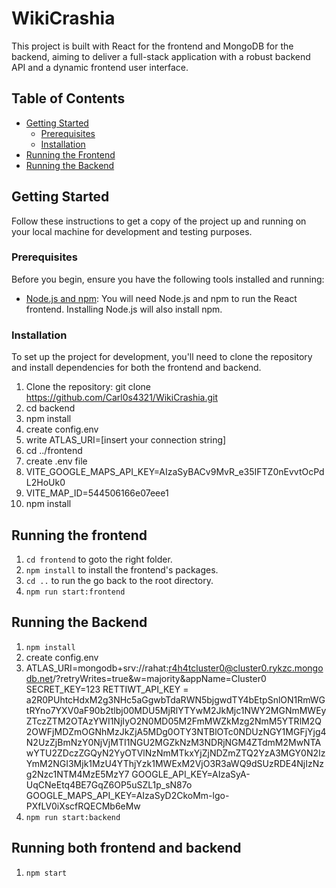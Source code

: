 # WikiCrashia

This project is built with React for the frontend and MongoDB for the backend, aiming to deliver a full-stack application with a robust backend API and a dynamic frontend user interface.

## Table of Contents

- [Getting Started](#getting-started)
  - [Prerequisites](#prerequisites)
  - [Installation](#installation)
- [Running the Frontend](#running-the-frontend)
- [Running the Backend](#running-the-backend)

## Getting Started

Follow these instructions to get a copy of the project up and running on your local machine for development and testing purposes.

### Prerequisites

Before you begin, ensure you have the following tools installed and running:

- [Node.js and npm](https://nodejs.org/en/): You will need Node.js and npm to run the React frontend. Installing Node.js will also install npm.

### Installation

To set up the project for development, you'll need to clone the repository and install dependencies for both the frontend and backend.

1. Clone the repository:
   git clone https://github.com/Carl0s4321/WikiCrashia.git
2. cd backend
3. npm install
4. create config.env
5. write ATLAS_URI=[insert your connection string]
6. cd ../frontend
7. create .env file
8. VITE_GOOGLE_MAPS_API_KEY=AIzaSyBACv9MvR_e35IFTZ0nEvvtOcPdL2HoUk0
9. VITE_MAP_ID=544506166e07eee1
10. npm install

## Running the frontend

1. `cd frontend` to goto the right folder.
2. `npm install` to install the frontend's packages.
3. `cd ..` to run the go back to the root directory.
4. `npm run start:frontend`

## Running the Backend

1. `npm install`
2. create config.env
3. ATLAS_URI=mongodb+srv://rahat:r4h4tcluster0@cluster0.rykzc.mongodb.net/?retryWrites=true&w=majority&appName=Cluster0
SECRET_KEY=123
RETTIWT_API_KEY = a2R0PUhtcHdxM2g3NHc5aGgwbTdaRWN5bjgwdTY4bEtpSnlON1RmWGtRYno7YXV0aF90b2tlbj00MDU5MjRlYTYwM2JkMjc1NWY2MGNmMWEyZTczZTM2OTAzYWI1NjIyO2N0MD05M2FmMWZkMzg2NmM5YTRlM2Q2OWFjMDZmOGNhMzJkZjA5MDg0OTY3NTBlOTc0NDUzNGY1MGFjYjg4N2UzZjBmNzY0NjVjMTI1NGU2MGZkNzM3NDRjNGM4ZTdmM2MwNTAwYTU2ZDczZGQyN2YyOTVlNzNmMTkxYjZjNDZmZTQ2YzA3MGY0N2IzYmM2NGI3Mjk1MzU4YThjYzk1MWExM2VjO3R3aWQ9dSUzRDE4NjIzNzg2Nzc1NTM4MzE5MzY7
GOOGLE_API_KEY=AIzaSyA-UqCNeEtq4BE7GqZ6OP5uSZL1p_sN87o
GOOGLE_MAPS_API_KEY=AIzaSyD2CkoMm-lgo-PXfLV0iXscfRQECMb6eMw
4. `npm run start:backend`

## Running both frontend and backend

1. `npm start`
